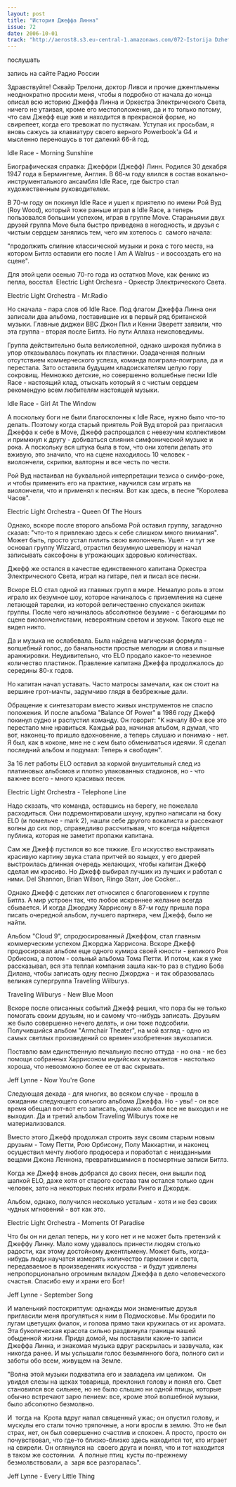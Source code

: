 ```yaml
---
layout: post
title: "История Джеффа Линна"
issue: 72
date: 2006-10-01
track: "http://aerost8.s3.eu-central-1.amazonaws.com/072-Istorija Dzheffa Linna.mp3"
---
```


послушать

запись на сайте Радио России

Здравствуйте! Сквайр Трелони, доктор Ливси и прочие джентльмены неоднократно просили меня, чтобы я подробно от начала до конца описал всю историю Джеффа Линна и Оркестра Электрического Света, ничего не утаивая, кроме его местоположения, да и то только потому, что сам Джефф еще жив и находится в прекрасной форме, но свирепеет, когда его тревожат по пустякам. Уступая их просьбам, я вновь сажусь за клавиатуру своего верного Powerbook'а G4 и мысленно переношусь в тот далекий 66-й год.

Idle Race - Morning Sunshine

Биографическая справка: Джеффри (Джефф) Линн. Родился 30 декабря 1947 года в Бермингеме, Англия. В 66-м году влился в состав вокально-инструментального ансамбля Idle Race, где быстро стал художественным руководителем.

В 70-м году он покинул Idle Race и ушел к приятелю по имени Рой Вуд (Roy Wood), который тоже раньше играл в Idle Race, а теперь пользовался большим успехом, играя в группе Move. Стараньями двух друзей группа Move была быстро приведена в негодность, и друзья с чистым сердцем занялись тем, чего им хотелось с  самого начала:

"продолжить слияние классической музыки и рока с того места, на котором Битлз оставили его после I Am A Walrus - и воссоздать его на сцене".

Для этой цели осенью 70-го года из остатков Move, как феникс из пепла, восстал  Electric Light Orchesra - Оркестр Электрического Света.

Electric Light Orchestra - Mr.Radio

Но сначала - пара слов об Idle Race. Под флагом Джеффа Линна они записали два альбома, поставившие их в первый ряд британской музыки. Главные диджеи BBC Джон Пил и Кенни Эверетт заявили, что эта группа - вторая после Битлз. Но пути Аллаха неисповедимы.

Группа действительно была великолепной, однако широкая публика в упор отказывалась покупать их пластинки. Озадаченная полным отсутствием коммерческого успеха, команда поиграла-поиграла, да и перестала. Зато оставила будущим кладоискателям целую гору сокровищ. Немножко детские, но совершенно волшебные песни Idle Race - настоящий клад, отыскать который я с чистым сердцем рекомендую всем любителям настоящей музыки.

Idle Race - Girl At The Window

А поскольку боги не были благосклонны к Idle Race, нужно было что-то делать. Поэтому когда старый приятель Рой Вуд второй раз пригласил Джеффа к себе в Move, Джефф распрощался с невезучим коллективом и примкнул к другу - добиваться слияния симфонической музыке и рока. А поскольку вся штука была в том, что они хотели делать это вживую, это значило, что на сцене находилось 10 человек - виолончели, скрипки, валторны и все честь по чести.

Рой Вуд настаивал на буквальной интерпретации тезиса о симфо-роке, и чтобы применить его на практике, научился сам играть на виолончели, что и применял к песням. Вот как здесь, в песне "Королева Часов".

Electric Light Orchestra - Queen Of The Hours

Однако, вскоре после второго альбома Рой оставил группу, загадочно сказав: "что-то я привлекаю здесь к себе слишком много внимания". Может быть, просто устал пилить свою виолончель. Ушел - и тут же основал группу Wizzard, отрастил безумную шевелюру и начал записывать саксофоны в угрожающих здоровью количествах.

Джефф же остался в качестве единственного капитана Оркестра Электрического Света, играл на гитаре, пел и писал все песни.

Вскоре ELO стал одной из главных групп в мире. Немалую роль в этом играло их безумное шоу, которое начиналось с приземления на сцене летающей тарелки, из которой величественно спускался экипаж группы. После чего начиналось абсолютное безумие - с бегающими по сцене виолончелистами, невероятным светом и звуком. Такого еще не видел никто.

Да и музыка не ослабевала. Была найдена магическая формула - волшебный голос, до банальности простые мелодии и слова и пышные аранжировки. Неудивительно, что ELO продало какое-то неземное количество пластинок. Правление капитана Джеффа продолжалось до середины 80-х годов.

Но капитан начал уставать. Часто матросы замечали, как он стоит на вершине грот-мачты, задумчиво глядя в безбрежные дали.

Обращение к синтезаторам вместо живых инструментов не спасло положения. И после альбома "Balance Of Power" в 1986 году Джефф покинул судно и распустил команду. Он говорит: "К началу 80-х все это перестало мне нравиться. Каждый раз, начиная альбом, я думал, что вот, наконец-то пришло вдохновение, а теперь слушаю и понимаю - нет. Я был, как в коконе, мне не с кем было обмениваться идеями. Я сделал последний альбом и подумал: Теперь я свободен".

За 16 лет работы ELO оставил за кормой внушительный след из платиновых альбомов и плотно упакованных стадионов, но - что важнее всего - много красивых песен.

Electric Light Orchestra - Telephone Line

Надо сказать, что команда, оставшись на берегу, не пожелала расходиться. Они подремонтировали шхуну, крупно написали на боку ELO (и помельче - mark 2), нашли себе другого вокалиста и рассекают волны до сих пор, справедливо рассчитывая, что всегда найдется публика, которая не заметит пропажи капитана.

Сам же Джефф пустился во все тяжкие. Его искусство выстраивать красивую картину звука стала притчей во языцех, у его дверей выстроилась длинная очередь желающих, чтобы капитан Джефф сделал им красиво. Но Джефф выбирал лучших из лучших и работал с ними. Del Shannon, Brian Wilson, Ringo Starr, Joe Cocker...

Однако Джефф с детских лет относился с благоговением к группе Битлз. А мир устроен так, что любое искреннее желание всегда сбывается. И когда Джорджу Харрисону в 87-м году пришла пора писать очередной альбом, лучшего партнера, чем Джефф, было не найти.

Альбом "Cloud 9", спродюсированный Джеффом, стал главным коммерческим успехом Джорджа Харрисона. Вскоре Джефф продюсировал альбом еще одного кумира своей юности - великого Роя Орбисона, а потом - сольный альбома Тома Петти. И потом, как я уже рассказывал, вся эта теплая компания зашла как-то раз в студию Боба Дилана, чтобы записать одну песню Джорджа - и так образовалась великая супергруппа Traveling Wilburys.

Traveling Wilburys - New Blue Moon

Вскоре после описанных событий Джефф решил, что пора бы не только помогать своим друзьям, но и самому что-нибудь записать. Друзьям же было совершенно нечего делать, и они тоже подсобили. Получившийся альбом "Armchair Theater", на мой взгляд - одно из самых светлых произведений со времен изобретения звукозаписи.

Поставлю вам единственную печальную песню оттуда - но она - не без помощи собранных Харрисоном индийских музыкантов - настолько хороша, что невозможно более ее от вас скрывать.

Jeff Lynne - Now You're Gone

Следующая декада - для многих, во всяком случае - прошла в ожидании следующего сольного альбома Джеффа. Но - увы! - он все время обещал вот-вот его записать, однако альбом все не выходил и не выходил. Да и третий альбом Traveling Wilburys тоже не материализовался.

Вместо этого Джефф продолжал строить звук своим старым новым друзьям - Тому Петти, Рою Орбисону, Полу Маккартни, и наконец осуществил мечту любого продюсера и поработал с неизданными вещами Джона Леннона, превратившимися в посмертные записи Битлз.

Когда же Джефф вновь добрался до своих песен, они вышли под шапкой ELO, даже хотя от старого состава там остался только один человек, зато на некоторых песнях играли Ринго и Джордж.

Альбом, однако, получился несколько усталым - хотя и не без своих чудных мгновений - вот как это.

Electric Light Orchestra - Moments Of Paradise

Что бы он ни делал теперь, ни у кого нет и не может быть претензий к Джеффу Линну. Мало кому удавалось принести людям столько радости, как этому достойному джентльмену. Может быть, когда-нибудь люди научатся измерять количество гармонии и света, передаваемое в произведениях искусства - и будут удивлены непропорционально огромным вкладом Джеффа в дело человеческого счастья. Спасибо ему и храни его Бог!

Jeff Lynne - September Song

И маленький постскриптум: однажды мои знаменитые друзья пригласили меня прогуляться к ним в Подмосковье. Мы бродили по лугам цветущих фиалок, и голова прямо таки кружилась от их аромата. Эта буколическая красота сильно раздвинула границы нашей обыденной жизни. Придя домой, мы поставили какие-то записи Джеффа Линна, и знакомая музыка вдруг раскрылась и зазвучала, как никогда ранее. И мы услышали голос безымянного бога, полного сил и заботы обо всем, живущем на Земле.

"Волна этой музыки подхватила его и завладела им целиком.  Он увидел слезы на щеках товарища, преклонил голову и понял его. Свет становился все сильнее, но не было слышно ни одной птицы, которые обычно встречают зарю пением: все, кроме этой волшебной музыки, было абсолютно безмолвно.

И  тогда на  Крота вдруг напал священный ужас; он опустил голову, и мускулы его стали точно тряпочные, а ноги вросли в землю. Это не был страх, нет, он был совершенно счастлив и спокоен. А просто, просто он почувствовал, что где-то близко-близко здесь находится тот, кто играет на свирели. Он оглянулся на  своего друга и понял, что и тот находится в таком же состоянии.  А полные птиц  кусты по-прежнему безмолвствовали, а  заря все разгоралась".

Jeff Lynne - Every Little Thing
